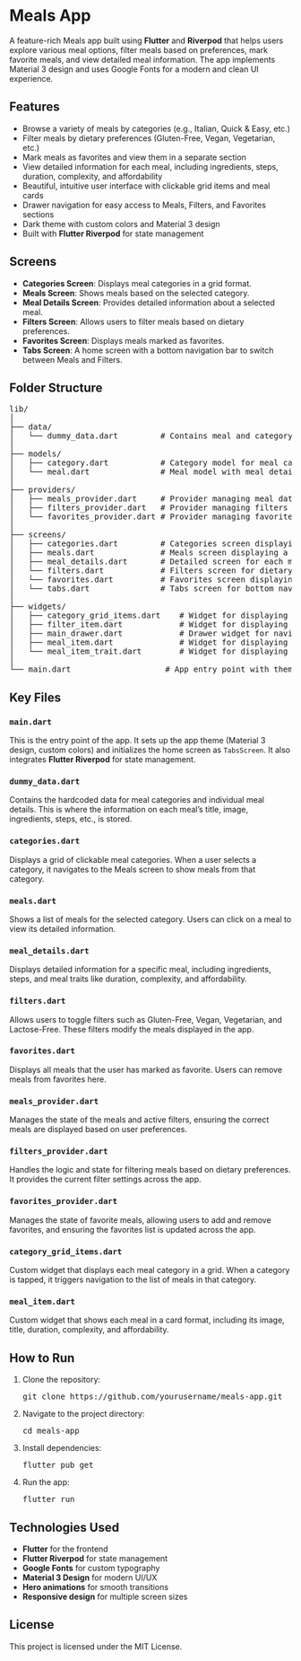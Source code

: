 <!DOCTYPE html>
<html lang="en">
<head>
    <meta charset="UTF-8">
    <meta name="viewport" content="width=device-width, initial-scale=1.0">
</head>
<body>

<h1>Meals App</h1>

<p>A feature-rich Meals app built using <strong>Flutter</strong> and <strong>Riverpod</strong> that helps users explore various meal options, filter meals based on preferences, mark favorite meals, and view detailed meal information. The app implements Material 3 design and uses Google Fonts for a modern and clean UI experience.</p>

<h2>Features</h2>
<ul>
    <li>Browse a variety of meals by categories (e.g., Italian, Quick & Easy, etc.)</li>
    <li>Filter meals by dietary preferences (Gluten-Free, Vegan, Vegetarian, etc.)</li>
    <li>Mark meals as favorites and view them in a separate section</li>
    <li>View detailed information for each meal, including ingredients, steps, duration, complexity, and affordability</li>
    <li>Beautiful, intuitive user interface with clickable grid items and meal cards</li>
    <li>Drawer navigation for easy access to Meals, Filters, and Favorites sections</li>
    <li>Dark theme with custom colors and Material 3 design</li>
    <li>Built with <strong>Flutter Riverpod</strong> for state management</li>
</ul>

<h2>Screens</h2>
<ul>
    <li><strong>Categories Screen</strong>: Displays meal categories in a grid format.</li>
    <li><strong>Meals Screen</strong>: Shows meals based on the selected category.</li>
    <li><strong>Meal Details Screen</strong>: Provides detailed information about a selected meal.</li>
    <li><strong>Filters Screen</strong>: Allows users to filter meals based on dietary preferences.</li>
    <li><strong>Favorites Screen</strong>: Displays meals marked as favorites.</li>
    <li><strong>Tabs Screen</strong>: A home screen with a bottom navigation bar to switch between Meals and Filters.</li>
</ul>

<h2>Folder Structure</h2>
<pre>
lib/
│
├── data/
│   └── dummy_data.dart         # Contains meal and category data
│
├── models/
│   ├── category.dart           # Category model for meal categories
│   └── meal.dart               # Meal model with meal details
│
├── providers/
│   ├── meals_provider.dart     # Provider managing meal data and filters
│   ├── filters_provider.dart   # Provider managing filters state
│   └── favorites_provider.dart # Provider managing favorite meals state
│
├── screens/
│   ├── categories.dart         # Categories screen displaying grid of meal categories
│   ├── meals.dart              # Meals screen displaying a list of meals
│   ├── meal_details.dart       # Detailed screen for each meal
│   └── filters.dart            # Filters screen for dietary preferences
│   └── favorites.dart          # Favorites screen displaying meals marked as favorite
│   └── tabs.dart               # Tabs screen for bottom navigation
│
├── widgets/
│   ├── category_grid_items.dart    # Widget for displaying meal categories in a grid
│   ├── filter_item.dart            # Widget for displaying filter switches
│   ├── main_drawer.dart            # Drawer widget for navigation
│   ├── meal_item.dart              # Widget for displaying a meal card
│   └── meal_item_trait.dart        # Widget for displaying meal traits (duration, complexity, etc.)
│
└── main.dart                    # App entry point with theme and routes setup
</pre>

<h2>Key Files</h2>

<h3><code>main.dart</code></h3>
<p>This is the entry point of the app. It sets up the app theme (Material 3 design, custom colors) and initializes the home screen as <code>TabsScreen</code>. It also integrates <strong>Flutter Riverpod</strong> for state management.</p>

<h3><code>dummy_data.dart</code></h3>
<p>Contains the hardcoded data for meal categories and individual meal details. This is where the information on each meal’s title, image, ingredients, steps, etc., is stored.</p>

<h3><code>categories.dart</code></h3>
<p>Displays a grid of clickable meal categories. When a user selects a category, it navigates to the Meals screen to show meals from that category.</p>

<h3><code>meals.dart</code></h3>
<p>Shows a list of meals for the selected category. Users can click on a meal to view its detailed information.</p>

<h3><code>meal_details.dart</code></h3>
<p>Displays detailed information for a specific meal, including ingredients, steps, and meal traits like duration, complexity, and affordability.</p>

<h3><code>filters.dart</code></h3>
<p>Allows users to toggle filters such as Gluten-Free, Vegan, Vegetarian, and Lactose-Free. These filters modify the meals displayed in the app.</p>

<h3><code>favorites.dart</code></h3>
<p>Displays all meals that the user has marked as favorite. Users can remove meals from favorites here.</p>

<h3><code>meals_provider.dart</code></h3>
<p>Manages the state of the meals and active filters, ensuring the correct meals are displayed based on user preferences.</p>

<h3><code>filters_provider.dart</code></h3>
<p>Handles the logic and state for filtering meals based on dietary preferences. It provides the current filter settings across the app.</p>

<h3><code>favorites_provider.dart</code></h3>
<p>Manages the state of favorite meals, allowing users to add and remove favorites, and ensuring the favorites list is updated across the app.</p>

<h3><code>category_grid_items.dart</code></h3>
<p>Custom widget that displays each meal category in a grid. When a category is tapped, it triggers navigation to the list of meals in that category.</p>

<h3><code>meal_item.dart</code></h3>
<p>Custom widget that shows each meal in a card format, including its image, title, duration, complexity, and affordability.</p>

<h2>How to Run</h2>
<ol>
    <li>Clone the repository:
        <pre>git clone https://github.com/yourusername/meals-app.git</pre>
    </li>
    <li>Navigate to the project directory:
        <pre>cd meals-app</pre>
    </li>
    <li>Install dependencies:
        <pre>flutter pub get</pre>
    </li>
    <li>Run the app:
        <pre>flutter run</pre>
    </li>
</ol>

<h2>Technologies Used</h2>
<ul>
    <li><strong>Flutter</strong> for the frontend</li>
    <li><strong>Flutter Riverpod</strong> for state management</li>
    <li><strong>Google Fonts</strong> for custom typography</li>
    <li><strong>Material 3 Design</strong> for modern UI/UX</li>
    <li><strong>Hero animations</strong> for smooth transitions</li>
    <li><strong>Responsive design</strong> for multiple screen sizes</li>
</ul>

<h2>License</h2>
<p>This project is licensed under the MIT License.</p>

</body>
</html>
